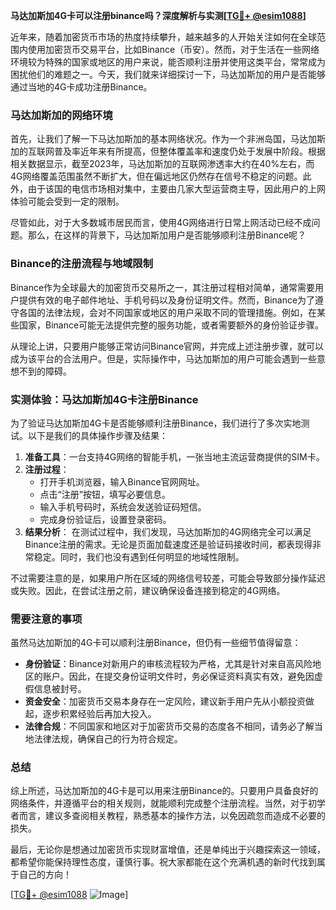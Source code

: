 **马达加斯加4G卡可以注册binance吗？深度解析与实测[[TG💪+ @esim1088](https://t.me/s/esim1088)]**

近年来，随着加密货币市场的热度持续攀升，越来越多的人开始关注如何在全球范围内使用加密货币交易平台，比如Binance（币安）。然而，对于生活在一些网络环境较为特殊的国家或地区的用户来说，能否顺利注册并使用这类平台，常常成为困扰他们的难题之一。今天，我们就来详细探讨一下，马达加斯加的用户是否能够通过当地的4G卡成功注册Binance。

### 马达加斯加的网络环境

首先，让我们了解一下马达加斯加的基本网络状况。作为一个非洲岛国，马达加斯加的互联网普及率近年来有所提高，但整体覆盖率和速度仍处于发展中阶段。根据相关数据显示，截至2023年，马达加斯加的互联网渗透率大约在40%左右，而4G网络覆盖范围虽然不断扩大，但在偏远地区仍然存在信号不稳定的问题。此外，由于该国的电信市场相对集中，主要由几家大型运营商主导，因此用户的上网体验可能会受到一定的限制。

尽管如此，对于大多数城市居民而言，使用4G网络进行日常上网活动已经不成问题。那么，在这样的背景下，马达加斯加用户是否能够顺利注册Binance呢？

### Binance的注册流程与地域限制

Binance作为全球最大的加密货币交易所之一，其注册过程相对简单，通常需要用户提供有效的电子邮件地址、手机号码以及身份证明文件。然而，Binance为了遵守各国的法律法规，会对不同国家或地区的用户采取不同的管理措施。例如，在某些国家，Binance可能无法提供完整的服务功能，或者需要额外的身份验证步骤。

从理论上讲，只要用户能够正常访问Binance官网，并完成上述注册步骤，就可以成为该平台的合法用户。但是，实际操作中，马达加斯加的用户可能会遇到一些意想不到的障碍。

### 实测体验：马达加斯加4G卡注册Binance

为了验证马达加斯加4G卡是否能够顺利注册Binance，我们进行了多次实地测试。以下是我们的具体操作步骤及结果：

1. **准备工具**：一台支持4G网络的智能手机，一张当地主流运营商提供的SIM卡。
2. **注册过程**：
   - 打开手机浏览器，输入Binance官网网址。
   - 点击“注册”按钮，填写必要信息。
   - 输入手机号码时，系统会发送验证码短信。
   - 完成身份验证后，设置登录密码。
3. **结果分析**：
   在测试过程中，我们发现，马达加斯加的4G网络完全可以满足Binance注册的需求。无论是页面加载速度还是验证码接收时间，都表现得非常稳定。同时，我们也没有遇到任何明显的地域性限制。

不过需要注意的是，如果用户所在区域的网络信号较差，可能会导致部分操作延迟或失败。因此，在尝试注册之前，建议确保设备连接到稳定的4G网络。

### 需要注意的事项

虽然马达加斯加的4G卡可以顺利注册Binance，但仍有一些细节值得留意：

- **身份验证**：Binance对新用户的审核流程较为严格，尤其是针对来自高风险地区的账户。因此，在提交身份证明文件时，务必保证资料真实有效，避免因虚假信息被封号。
- **资金安全**：加密货币交易本身存在一定风险，建议新手用户先从小额投资做起，逐步积累经验后再加大投入。
- **法律合规**：不同国家和地区对于加密货币交易的态度各不相同，请务必了解当地法律法规，确保自己的行为符合规定。

### 总结

综上所述，马达加斯加的4G卡是可以用来注册Binance的。只要用户具备良好的网络条件，并遵循平台的相关规则，就能顺利完成整个注册流程。当然，对于初学者而言，建议多查阅相关教程，熟悉基本的操作方法，以免因疏忽而造成不必要的损失。

最后，无论你是想通过加密货币实现财富增值，还是单纯出于兴趣探索这一领域，都希望你能保持理性态度，谨慎行事。祝大家都能在这个充满机遇的新时代找到属于自己的方向！

[[TG💪+ @esim1088](https://t.me/s/esim1088) ![Image](https://i.postimg.cc/4NQfJmqS/Snipaste-2025-05-13-00-14-12.png)]